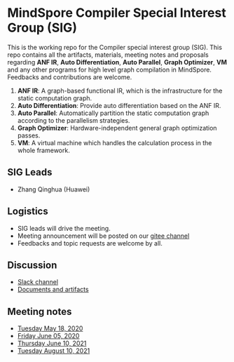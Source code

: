 # MindSpore Compiler Special Interest Group (SIG)

This is the working repo for the Compiler special interest group (SIG). This repo contains all the artifacts, materials, meeting notes and proposals regarding **ANF IR**, **Auto Differentiation**, **Auto Parallel**, **Graph Optimizer**, **VM** and any other programs for high level graph compilation in MindSpore. Feedbacks and contributions are welcome.

1. **ANF IR**: A graph-based functional IR, which is the infrastructure for the static computation graph.
2. **Auto Differentiation**: Provide auto differentiation based on the ANF IR.
3. **Auto Parallel**: Automatically partition the static computation graph according to the parallelism strategies.
4. **Graph Optimizer**: Hardware-independent general graph optimization passes.
5. **VM**: A virtual machine which handles the calculation process in the whole framework.

## SIG Leads

* Zhang Qinghua (Huawei)

## Logistics

* SIG leads will drive the meeting.
* Meeting announcement will be posted on our [gitee channel](https://gitee.com/mindspore/community/tree/master/sigs/compiler)
* Feedbacks and topic requests are welcome by all.

## Discussion

* [Slack channel](https://app.slack.com/client/TUKCY4QDR/C011RSWRN3S?cdn_fallback=2)
* [Documents and artifacts](https://gitee.com/mindspore/community/tree/master/sigs/compiler)

## Meeting notes

* [Tuesday May 18, 2020](./meetings/001-20200518.md)
* [Friday June 05, 2020](./meetings/002-20200605.md)
* [Thursday June 10, 2021](./meetings/003-20210610.md)
* [Tuesday August 10, 2021](./meetings/004-20210810.md)
